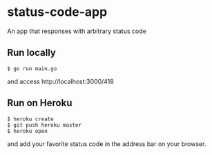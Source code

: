 # status-code-app
An app that responses with arbitrary status code

## Run locally
```
$ go run main.go
```

and access http://localhost:3000/418

## Run on Heroku
```
$ heroku create
$ git push heroku master
$ heroku open
```

and add your favorite status code in the address bar on your browser.

